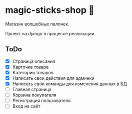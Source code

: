 # magic-sticks-shop :mage:
Магазин волшебных палочек.

Проект на django в процессе реализации.    
        
## ToDo
- [x] Страница описания
- [x] Карточка товара
- [x] Категории товаров
- [x] Написать свои действия для админки
- [x] Написать свои команды для изменения данных в БД
- [ ] Главная страница
- [ ] Корзина покупателя
- [ ] Регистрация пользователя
- [ ] Вход на сайт
